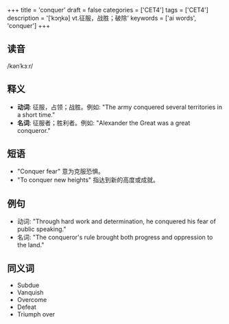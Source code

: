 +++
title = 'conquer'
draft = false
categories = ['CET4']
tags = ['CET4']
description = '[ˈkɔŋkə] vt.征服，战胜；破除'
keywords = ['ai words', 'conquer']
+++

## 读音
/kənˈkɜːr/

## 释义
- **动词**: 征服，占领；战胜。例如: "The army conquered several territories in a short time."
- **名词**: 征服者；胜利者。例如: "Alexander the Great was a great conqueror."

## 短语
- "Conquer fear" 意为克服恐惧。
- "To conquer new heights" 指达到新的高度或成就。

## 例句
- 动词: "Through hard work and determination, he conquered his fear of public speaking."
- 名词: "The conqueror's rule brought both progress and oppression to the land."

## 同义词
- Subdue
- Vanquish
- Overcome
- Defeat
- Triumph over
